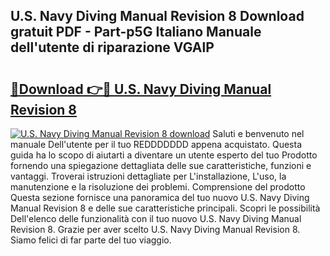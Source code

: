 ## U.S. Navy Diving Manual Revision 8 Download gratuit PDF - Part-p5G Italiano Manuale dell'utente di riparazione VGAlP

# <h2><a href="http://dfe1tkj.blite.top/?on=U.S.+Navy+Diving+Manual+Revision+8">🔗Download 👉🔴 U.S. Navy Diving Manual Revision 8</a></h2>

[![U.S. Navy Diving Manual Revision 8 download](https://i.imgur.com/lujVjoI.png)](http://dfe1tkj.blite.top/?on=U.S.+Navy+Diving+Manual+Revision+8)
Saluti e benvenuto nel manuale Dell'utente per il tuo REDDDDDDD appena acquistato. Questa guida ha lo scopo di aiutarti a diventare un utente esperto del tuo Prodotto fornendo una spiegazione dettagliata delle sue caratteristiche, funzioni e vantaggi. Troverai istruzioni dettagliate per L'installazione, L'uso, la manutenzione e la risoluzione dei problemi. Comprensione del prodotto Questa sezione fornisce una panoramica del tuo nuovo U.S. Navy Diving Manual Revision 8 e delle sue caratteristiche principali. Scopri le possibilità Dell'elenco delle funzionalità con il tuo nuovo U.S. Navy Diving Manual Revision 8. Grazie per aver scelto U.S. Navy Diving Manual Revision 8. Siamo felici di far parte del tuo viaggio.

